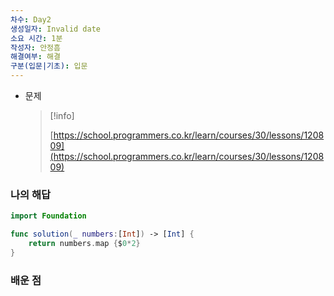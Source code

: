 ```yaml
---
차수: Day2
생성일자: Invalid date
소요 시간: 1분
작성자: 안정흠
해결여부: 해결
구분(입문|기초): 입문
---
```

- 문제
    
    > [!info]  
    >  
    > [https://school.programmers.co.kr/learn/courses/30/lessons/120809](https://school.programmers.co.kr/learn/courses/30/lessons/120809)  
    

### 나의 해답

```Swift
import Foundation

func solution(_ numbers:[Int]) -> [Int] {
    return numbers.map {$0*2}
}
```

  

### 배운 점